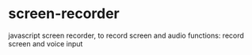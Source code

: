 # screen-recorder
javascript screen recorder, to record screen and audio
functions: record screen and voice input
